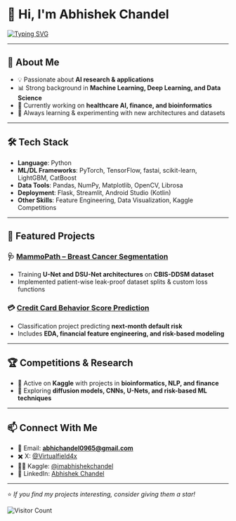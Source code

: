 # 👋 Hi, I'm Abhishek Chandel

[![Typing SVG](https://readme-typing-svg.herokuapp.com?lines=AI+Researcher;ML+Engineer;Data+Scientist)](https://git.io/typing-svg)

---

## 🚀 About Me
- 💡 Passionate about **AI research & applications**
- 📊 Strong background in **Machine Learning, Deep Learning, and Data Science**
- 🧪 Currently working on **healthcare AI, finance, and bioinformatics**
- 🌱 Always learning & experimenting with new architectures and datasets

---

## 🛠️ Tech Stack
- **Language**: Python
- **ML/DL Frameworks**: PyTorch, TensorFlow, fastai, scikit-learn, LightGBM, CatBoost  
- **Data Tools**: Pandas, NumPy, Matplotlib, OpenCV, Librosa  
- **Deployment**: Flask, Streamlit, Android Studio (Kotlin)  
- **Other Skills**: Feature Engineering, Data Visualization, Kaggle Competitions  

---

## 📂 Featured Projects

### 🩺 [MammoPath – Breast Cancer Segmentation](https://github.com/AIchemizt/mammopath)  
- Training **U-Net and DSU-Net architectures** on **CBIS-DDSM dataset**  
- Implemented patient-wise leak-proof dataset splits & custom loss functions  


### 💳 [Credit Card Behavior Score Prediction](https://github.com/AIchemizt/credit-card-score)  
- Classification project predicting **next-month default risk**  
- Includes **EDA, financial feature engineering, and risk-based modeling**  

---

## 🏆 Competitions & Research
- 📌 Active on **Kaggle** with projects in **bioinformatics, NLP, and finance**
- 📖 Exploring **diffusion models, CNNs, U-Nets, and risk-based ML techniques**

---

## 📫 Connect With Me
- 📧 Email: **abhichandel0965@gmail.com**  
- ✖️ X: [@Virtualfield4x](https://x.com/Virtualfield4x)  
- 🧑‍💻 Kaggle: [@imabhishekchandel](https://www.kaggle.com/imabhishekchandel)
- 💼 LinkedIn: [Abhishek Chandel](https://www.linkedin.com/in/abhishek-chandel-0b0a63127)  

---

⭐️ *If you find my projects interesting, consider giving them a star!*

![Visitor Count](https://komarev.com/ghpvc/?username=AIchemizt&color=blue)

